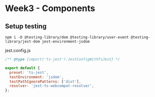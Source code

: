 # Week3 - Components

## Setup testing

```shell
npm i -D @testing-library/dom @testing-library/user-event @testing-library/jest-dom jest-environment-jsdom
```

jest.config.js

```js
/** @type {import('ts-jest').JestConfigWithTsJest} */

export default {
  preset: 'ts-jest',
  testEnvironment: 'jsdom',
  testPathIgnorePatterns: ['dist'],
  resolver: 'jest-ts-webcompat-resolver',
};
```
